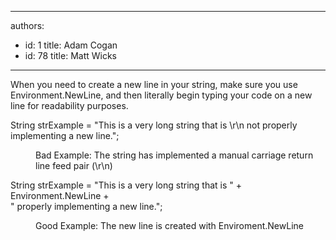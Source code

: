 

---
authors:
  - id: 1
    title: Adam Cogan
  - id: 78
    title: Matt Wicks
---




<span class='intro'> When you need to create a new line in your string, make sure you use Environment.NewLine, and then literally begin typing your code on a new line for readability purposes.​<br> </span>

<p class="ssw15-rteElement-CodeArea">String strExample = &quot;This is a very long string that is \r\n not properly implementing a new line.&quot;; <br></p><dd class="ssw15-rteElement-FigureBad"> Bad Example&#58; The string has implemented a manual carriage return line feed pair (\r\n)</dd><p>  </p><p class="ssw15-rteElement-CodeArea">String strExample = &quot;This is a very long string that is &quot; + Environment.NewLine +<br>    &quot; properly implementing a new line.&quot;;</p><p>   </p><dd class="ssw15-rteElement-FigureGood">Good Example&#58; The new line is created with Enviroment.NewLine</dd><p>​​<br></p>


